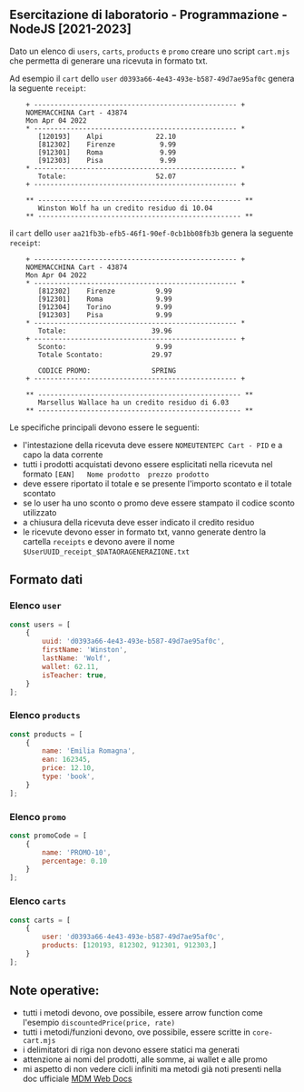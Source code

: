 ## Esercitazione di laboratorio - Programmazione - NodeJS [2021-2023]

Dato un elenco di `users`, `carts`, `products` e `promo` creare uno script `cart.mjs` che permetta di generare una ricevuta in formato txt.

Ad esempio il `cart` dello `user` `d0393a66-4e43-493e-b587-49d7ae95af0c` genera la seguente `receipt`:
```
    + -------------------------------------------------- +
    NOMEMACCHINA Cart - 43874
    Mon Apr 04 2022
    * -------------------------------------------------- *
       [120193]    Alpi 		    22.10
       [812302]    Firenze 		     9.99
       [912301]    Roma 		     9.99
       [912303]    Pisa 		     9.99
    * -------------------------------------------------- *
       Totale: 			            52.07
    + -------------------------------------------------- +
    
    ** -------------------------------------------------- **
       Winston Wolf ha un credito residuo di 10.04
    ** -------------------------------------------------- **

```

il `cart` dello `user` `aa21fb3b-efb5-46f1-90ef-0cb1bb08fb3b` genera la seguente `receipt`:
```
    + -------------------------------------------------- +
    NOMEMACCHINA Cart - 43874
    Mon Apr 04 2022
    * -------------------------------------------------- *
       [812302]    Firenze 		    9.99
       [912301]    Roma 		    9.99
       [912304]    Torino 		    9.99
       [912303]    Pisa 		    9.99
    * -------------------------------------------------- *
       Totale: 			           39.96
    + -------------------------------------------------- +
       Sconto: 			            9.99
       Totale Scontato: 		   29.97
       
       CODICE PROMO:               SPRING
    + -------------------------------------------------- +
    
    ** -------------------------------------------------- **
       Marsellus Wallace ha un credito residuo di 6.03
    ** -------------------------------------------------- **
```

Le specifiche principali devono essere le seguenti:
 - l'intestazione della ricevuta deve essere `NOMEUTENTEPC Cart - PID` e a capo la data corrente 
 - tutti i prodotti acquistati devono essere esplicitati nella ricevuta nel formato `[EAN]   Nome prodotto  prezzo prodotto`
 - deve essere riportato il totale e se presente l'importo scontato e il totale scontato 
 - se lo user ha uno sconto o promo deve essere stampato il codice sconto utilizzato
 - a chiusura della ricevuta deve esser indicato il credito residuo
 - le ricevute devono esser in formato txt, vanno generate dentro la cartella `receipts` e devono avere il nome `$UserUUID_receipt_$DATAORAGENERAZIONE.txt`  
 

## Formato dati

### Elenco `user`
```javascript
const users = [
    {
        uuid: 'd0393a66-4e43-493e-b587-49d7ae95af0c',
        firstName: 'Winston',
        lastName: 'Wolf',
        wallet: 62.11,
        isTeacher: true,
    }
];
```

### Elenco `products`
```javascript
const products = [
    {
        name: 'Emilia Romagna',
        ean: 162345,
        price: 12.10,
        type: 'book',
    }
];
```

### Elenco `promo`
```javascript
const promoCode = [
    {
        name: 'PROMO-10',
        percentage: 0.10
    }
];
```

### Elenco `carts`
```javascript
const carts = [
    {
        user: 'd0393a66-4e43-493e-b587-49d7ae95af0c', 
        products: [120193, 812302, 912301, 912303,]
    }
];
```

## Note operative:
 - tutti i metodi devono, ove possibile, essere arrow function come l'esempio `discountedPrice(price, rate)`
 - tutti i metodi/funzioni devono, ove possibile, essere scritte in `core-cart.mjs`
 - i delimitatori di riga non devono essere statici ma generati
 - attenzione ai nomi del prodotti, alle somme, ai wallet e alle promo
 - mi aspetto di non vedere cicli infiniti ma metodi già noti presenti nella doc ufficiale [MDM Web Docs](https://developer.mozilla.org/en-US/docs/Web/JavaScript/Reference/Global_Objects/Array)